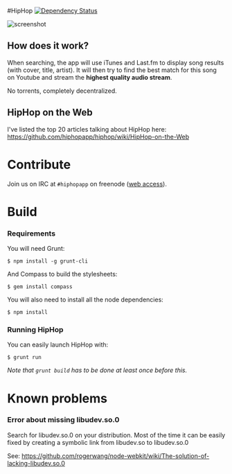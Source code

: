 #HipHop [![Dependency Status](https://david-dm.org/hiphopapp/hiphop.svg?theme=shields.io)](https://david-dm.org/hiphopapp/hiphop)

![screenshot](http://gethiphop.net/images/github_screenshot.png)

## How does it work?

When searching, the app will use iTunes and Last.fm to display song results (with cover, title, artist). It will then try to find the best match for this song on Youtube and stream the **highest quality audio stream**.

No torrents, completely decentralized.

## HipHop on the Web

I've listed the top 20 articles talking about HipHop here:
https://github.com/hiphopapp/hiphop/wiki/HipHop-on-the-Web

# Contribute

Join us on IRC at `#hiphopapp` on freenode ([web access](http://webchat.freenode.net/?channels=hiphopapp)).

# Build

### Requirements
    
You will need Grunt:

	$ npm install -g grunt-cli

And Compass to build the stylesheets:

	$ gem install compass

You will also need to install all the node dependencies:

	$ npm install

### Running HipHop

You can easily launch HipHop with:

	$ grunt run

_Note that `grunt build` has to be done at least once before this._

# Known problems

### Error about missing libudev.so.0

Search for libudev.so.0 on your distribution. Most of the time it can be easily fixed by creating a symbolic link from libudev.so to libudev.so.0

See: https://github.com/rogerwang/node-webkit/wiki/The-solution-of-lacking-libudev.so.0
